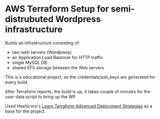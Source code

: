 # AWS Terraform Setup for semi-distrubuted Wordpress infrastructure

Builds an infrastructure consisting of:
 - two web servers (Wordpress)
 - an Application Load Balancer for HTTP traffic
 - single MySQL DB
 - shared EFS storage between the Web servers

This is a educational project, so the credentials/ssh_keys are generated for every build

After Terraform reports, the build is up, it takes couple of minutes for the user-data script to bring up the WP

Used Hashicorp's [Learn Terraform Advanced Deployment Strategies](https://learn.hashicorp.com/tutorials/terraform/blue-green-canary-tests-deployments)
as a base for the project.


